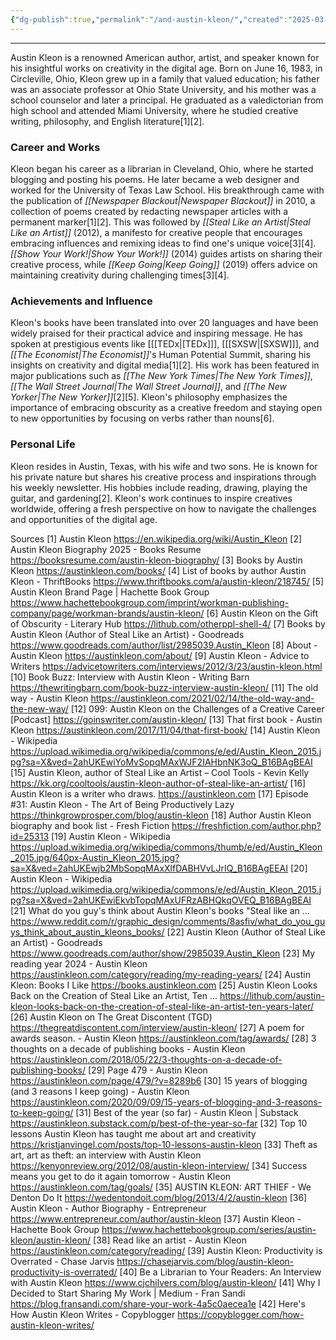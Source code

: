```yaml
---
{"dg-publish":true,"permalink":"/and-austin-kleon/","created":"2025-03-20T23:50:20.000-04:00","updated":"2025-03-20T23:54:18.000-04:00"}
---
```


---

Austin Kleon is a renowned American author, artist, and speaker known for his insightful works on creativity in the digital age. Born on June 16, 1983, in Circleville, Ohio, Kleon grew up in a family that valued education; his father was an associate professor at Ohio State University, and his mother was a school counselor and later a principal. He graduated as a valedictorian from high school and attended Miami University, where he studied creative writing, philosophy, and English literature[1][2].

### Career and Works
Kleon began his career as a librarian in Cleveland, Ohio, where he started blogging and posting his poems. He later became a web designer and worked for the University of Texas Law School. His breakthrough came with the publication of *[[Newspaper Blackout\|Newspaper Blackout]]* in 2010, a collection of poems created by redacting newspaper articles with a permanent marker[1][2]. This was followed by *[[Steal Like an Artist\|Steal Like an Artist]]* (2012), a manifesto for creative people that encourages embracing influences and remixing ideas to find one's unique voice[3][4]. *[[Show Your Work!\|Show Your Work!]]* (2014) guides artists on sharing their creative process, while *[[Keep Going\|Keep Going]]* (2019) offers advice on maintaining creativity during challenging times[3][4].

### Achievements and Influence
Kleon's books have been translated into over 20 languages and have been widely praised for their practical advice and inspiring message. He has spoken at prestigious events like [[[TEDx\|[TEDx]]], [[[SXSW\|[SXSW]]], and *[[The Economist\|The Economist]]*'s Human Potential Summit, sharing his insights on creativity and digital media[1][2]. His work has been featured in major publications such as *[[The New York Times\|The New York Times]]*, *[[The Wall Street Journal\|The Wall Street Journal]]*, and *[[The New Yorker\|The New Yorker]]*[2][5]. Kleon's philosophy emphasizes the importance of embracing obscurity as a creative freedom and staying open to new opportunities by focusing on verbs rather than nouns[6].

### Personal Life
Kleon resides in Austin, Texas, with his wife and two sons. He is known for his private nature but shares his creative process and inspirations through his weekly newsletter. His hobbies include reading, drawing, playing the guitar, and gardening[2]. Kleon's work continues to inspire creatives worldwide, offering a fresh perspective on how to navigate the challenges and opportunities of the digital age.

Sources
[1] Austin Kleon https://en.wikipedia.org/wiki/Austin_Kleon
[2] Austin Kleon Biography 2025 - Books Resume https://booksresume.com/austin-kleon-biography/
[3] Books by Austin Kleon https://austinkleon.com/books/
[4] List of books by author Austin Kleon - ThriftBooks https://www.thriftbooks.com/a/austin-kleon/218745/
[5] Austin Kleon Brand Page | Hachette Book Group https://www.hachettebookgroup.com/imprint/workman-publishing-company/page/workman-brands/austin-kleon/
[6] Austin Kleon on the Gift of Obscurity - Literary Hub https://lithub.com/otherppl-shell-4/
[7] Books by Austin Kleon (Author of Steal Like an Artist) - Goodreads https://www.goodreads.com/author/list/2985039.Austin_Kleon
[8] About - Austin Kleon https://austinkleon.com/about/
[9] Austin Kleon - Advice to Writers https://advicetowriters.com/interviews/2012/3/23/austin-kleon.html
[10] Book Buzz: Interview with Austin Kleon - Writing Barn https://thewritingbarn.com/book-buzz-interview-austin-kleon/
[11] The old way - Austin Kleon https://austinkleon.com/2021/02/14/the-old-way-and-the-new-way/
[12] 099: Austin Kleon on the Challenges of a Creative Career [Podcast] https://goinswriter.com/austin-kleon/
[13] That first book - Austin Kleon https://austinkleon.com/2017/11/04/that-first-book/
[14] Austin Kleon - Wikipedia https://upload.wikimedia.org/wikipedia/commons/e/ed/Austin_Kleon_2015.jpg?sa=X&ved=2ahUKEwiYoMvSopqMAxWJF2IAHbnNK3oQ_B16BAgBEAI
[15] Austin Kleon, author of Steal Like an Artist – Cool Tools - Kevin Kelly https://kk.org/cooltools/austin-kleon-author-of-steal-like-an-artist/
[16] Austin Kleon is a writer who draws. https://austinkleon.com
[17] Episode #31: Austin Kleon - The Art of Being Productively Lazy https://thinkgrowprosper.com/blog/austin-kleon
[18] Author Austin Kleon biography and book list - Fresh Fiction https://freshfiction.com/author.php?id=25313
[19] Austin Kleon - Wikipedia https://upload.wikimedia.org/wikipedia/commons/thumb/e/ed/Austin_Kleon_2015.jpg/640px-Austin_Kleon_2015.jpg?sa=X&ved=2ahUKEwjb2MbSopqMAxXlfDABHVvLJrIQ_B16BAgEEAI
[20] Austin Kleon - Wikipedia https://upload.wikimedia.org/wikipedia/commons/e/ed/Austin_Kleon_2015.jpg?sa=X&ved=2ahUKEwiEkvbTopqMAxUFRzABHQkqOVEQ_B16BAgBEAI
[21] What do you guy's think about Austin Kleon's books "Steal like an ... https://www.reddit.com/r/graphic_design/comments/8asfiv/what_do_you_guys_think_about_austin_kleons_books/
[22] Austin Kleon (Author of Steal Like an Artist) - Goodreads https://www.goodreads.com/author/show/2985039.Austin_Kleon
[23] My reading year 2024 - Austin Kleon https://austinkleon.com/category/reading/my-reading-years/
[24] Austin Kleon: Books I Like https://books.austinkleon.com
[25] Austin Kleon Looks Back on the Creation of Steal Like an Artist, Ten ... https://lithub.com/austin-kleon-looks-back-on-the-creation-of-steal-like-an-artist-ten-years-later/
[26] Austin Kleon on The Great Discontent (TGD) https://thegreatdiscontent.com/interview/austin-kleon/
[27] A poem for awards season. - Austin Kleon https://austinkleon.com/tag/awards/
[28] 3 thoughts on a decade of publishing books - Austin Kleon https://austinkleon.com/2018/05/22/3-thoughts-on-a-decade-of-publishing-books/
[29] Page 479 - Austin Kleon https://austinkleon.com/page/479/?v=8289b6
[30] 15 years of blogging (and 3 reasons I keep going) - Austin Kleon https://austinkleon.com/2020/09/09/15-years-of-blogging-and-3-reasons-to-keep-going/
[31] Best of the year (so far) - Austin Kleon | Substack https://austinkleon.substack.com/p/best-of-the-year-so-far
[32] Top 10 lessons Austin Kleon has taught me about art and creativity https://kristjanvingel.com/posts/top-10-lessons-austin-kleon
[33] Theft as art, art as theft: an interview with Austin Kleon https://kenyonreview.org/2012/08/austin-kleon-interview/
[34] Success means you get to do it again tomorrow - Austin Kleon https://austinkleon.com/tag/goals/
[35] AUSTIN KLEON: ART THIEF - We Denton Do It https://wedentondoit.com/blog/2013/4/2/austin-kleon
[36] Austin Kleon - Author Biography - Entrepreneur https://www.entrepreneur.com/author/austin-kleon
[37] Austin Kleon - Hachette Book Group https://www.hachettebookgroup.com/series/austin-kleon/austin-kleon/
[38] Read like an artist - Austin Kleon https://austinkleon.com/category/reading/
[39] Austin Kleon: Productivity is Overrated - Chase Jarvis https://chasejarvis.com/blog/austin-kleon-productivity-is-overrated/
[40] Be a Librarian to Your Readers: An Interview with Austin Kleon https://www.cjchilvers.com/blog/austin-kleon/
[41] Why I Decided to Start Sharing My Work | Medium - Fran Sandi https://blog.fransandi.com/share-your-work-4a5c0aecea1e
[42] Here's How Austin Kleon Writes - Copyblogger https://copyblogger.com/how-austin-kleon-writes/
